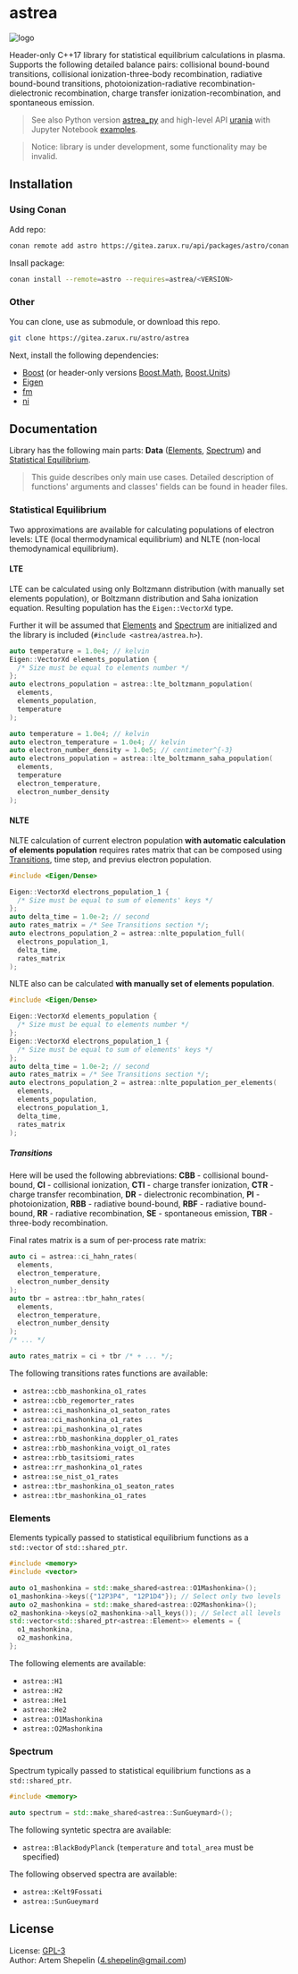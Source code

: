 # astrea

![logo](assets/logo.svg)

Header-only C++17 library for statistical equilibrium calculations in plasma.
Supports the following detailed balance pairs: collisional bound-bound
transitions, collisional ionization-three-body recombination, radiative
bound-bound transitions, photoionization-radiative recombination-dielectronic
recombination, charge transfer ionization-recombination, and spontaneous
emission.

> See also Python version [astrea_py](https://gitea.zarux.ru/astro/astrea_py)
> and high-level API [urania](https://gitea.zarux.ru/astro/urania) with Jupyter
> Notebook
> [examples](https://gitea.zarux.ru/astro/urania/src/branch/main/examples).

> Notice: library is under development, some functionality may be invalid.

## Installation

### Using Conan

Add repo:

```sh
conan remote add astro https://gitea.zarux.ru/api/packages/astro/conan
```

Insall package:

```sh
conan install --remote=astro --requires=astrea/<VERSION>
```

### Other

You can clone, use as submodule, or download this repo.

```sh
git clone https://gitea.zarux.ru/astro/astrea
```

Next, install the following dependencies:

- [Boost](https://www.boost.org/) (or header-only versions
  [Boost.Math](https://gitea.zarux.ru/astro/boost-math),
  [Boost.Units](https://gitea.zarux.ru/astro/boost-units))
- [Eigen](https://eigen.tuxfamily.org/index.php?title=Main_Page)
- [fm](https://gitea.zarux.ru/astro/fm)
- [ni](https://gitea.zarux.ru/astro/ni)

## Documentation

Library has the following main parts: **Data** ([Elements](#elements),
[Spectrum](#spectrum)) and [Statistical Equilibrium](#statistical-equilibrium).

> This guide describes only main use cases.
> Detailed description of functions' arguments and classes' fields can be found
> in header files.

### Statistical Equilibrium

Two approximations are available for calculating populations of electron levels:
LTE (local thermodynamical equilibrium) and NLTE (non-local themodynamical
equilibrium).

#### LTE

LTE can be calculated using only Boltzmann distribution (with manually set
elements population), or Boltzmann distribution and Saha ionization equation.
Resulting population has the `Eigen::VectorXd` type.

Further it will be assumed that [Elements](#elements) and [Spectrum](#spectrum)
are initialized and the library is included (`#include <astrea/astrea.h>`).

```cpp
auto temperature = 1.0e4; // kelvin
Eigen::VectorXd elements_population {
  /* Size must be equal to elements number */
};
auto electrons_population = astrea::lte_boltzmann_population(
  elements,
  elements_population,
  temperature
);

auto temperature = 1.0e4; // kelvin
auto electron_temperature = 1.0e4; // kelvin
auto electron_number_density = 1.0e5; // centimeter^{-3}
auto electrons_population = astrea::lte_boltzmann_saha_population(
  elements,
  temperature
  electron_temperature,
  electron_number_density
);
```

#### NLTE

NLTE calculation of current electron population
**with automatic calculation of elements population** requires rates matrix that
can be composed using [Transitions](#transitions), time step, and previus
electron population.

```cpp
#include <Eigen/Dense>

Eigen::VectorXd electrons_population_1 {
  /* Size must be equal to sum of elements' keys */
};
auto delta_time = 1.0e-2; // second
auto rates_matrix = /* See Transitions section */;
auto electrons_population_2 = astrea::nlte_population_full(
  electrons_population_1,
  delta_time,
  rates_matrix
);
```

NLTE also can be calculated **with manually set of elements population**.

```cpp
#include <Eigen/Dense>

Eigen::VectorXd elements_population {
  /* Size must be equal to elements number */
};
Eigen::VectorXd electrons_population_1 {
  /* Size must be equal to sum of elements' keys */
};
auto delta_time = 1.0e-2; // second
auto rates_matrix = /* See Transitions section */;
auto electrons_population_2 = astrea::nlte_population_per_elements(
  elements,
  elements_population,
  electrons_population_1,
  delta_time,
  rates_matrix
);
```

##### Transitions

Here will be used the following abbreviations: **CBB** - collisional
bound-bound, **CI** - collisional ionization, **CTI** - charge transfer
ionization, **CTR** - charge transfer recombination, **DR** - dielectronic
recombination, **PI** - photoionization, **RBB** - radiative bound-bound,
**RBF** - radiative bound-bound, **RR** - radiative recombination,
**SE** - spontaneous emission, **TBR** - three-body recombination.

Final rates matrix is a sum of per-process rate matrix:

```cpp
auto ci = astrea::ci_hahn_rates(
  elements,
  electron_temperature,
  electron_number_density
);
auto tbr = astrea::tbr_hahn_rates(
  elements,
  electron_temperature,
  electron_number_density
);
/* ... */

auto rates_matrix = ci + tbr /* + ... */;
```

The following transitions rates functions are available:

- `astrea::cbb_mashonkina_o1_rates`
- `astrea::cbb_regemorter_rates`
- `astrea::ci_mashonkina_o1_seaton_rates`
- `astrea::ci_mashonkina_o1_rates`
- `astrea::pi_mashonkina_o1_rates`
- `astrea::rbb_mashonkina_doppler_o1_rates`
- `astrea::rbb_mashonkina_voigt_o1_rates`
- `astrea::rbb_tasitsiomi_rates`
- `astrea::rr_mashonkina_o1_rates`
- `astrea::se_nist_o1_rates`
- `astrea::tbr_mashonkina_o1_seaton_rates`
- `astrea::tbr_mashonkina_o1_rates`

### Elements

Elements typically passed to statistical equilibrium functions as a
`std::vector` of `std::shared_ptr`.

```cpp
#include <memory>
#include <vector>

auto o1_mashonkina = std::make_shared<astrea::O1Mashonkina>();
o1_mashonkina->keys({"12P3P4", "12P1D4"}); // Select only two levels
auto o2_mashonkina = std::make_shared<astrea::O2Mashonkina>();
o2_mashonkina->keys(o2_mashonkina->all_keys()); // Select all levels
std::vector<std::shared_ptr<astrea::Element>> elements = {
  o1_mashonkina,
  o2_mashonkina,
};
```

The following elements are available:

- `astrea::H1`
- `astrea::H2`
- `astrea::He1`
- `astrea::He2`
- `astrea::O1Mashonkina`
- `astrea::O2Mashonkina`

### Spectrum

Spectrum typically passed to statistical equilibrium functions as a
`std::shared_ptr`.

```cpp
#include <memory>

auto spectrum = std::make_shared<astrea::SunGueymard>();
```

The following syntetic spectra are available:

- `astrea::BlackBodyPlanck` (`temperature` and `total_area` must be specified)

The following observed spectra are available:

- `astrea::Kelt9Fossati`
- `astrea::SunGueymard`

## License

License: [GPL-3](./LICENSE)  
Author: Artem Shepelin (4.shepelin@gmail.com)